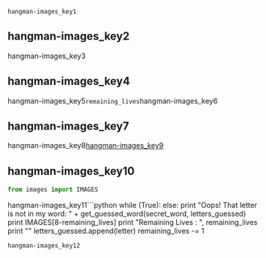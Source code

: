 ```ngMeta
hangman-images_key1
```
## hangman-images_key2
hangman-images_key3

## hangman-images_key4
hangman-images_key5`remaining_lives`hangman-images_key6

## hangman-images_key7
hangman-images_key8[hangman-images_key9](https://www.youtube.com/watch?v=T1WK-Rutm-Q)


## hangman-images_key10
```python
from images import IMAGES
```
hangman-images_key11```python
    while (True):
        else:
            print "Oops! That letter is not in my word: " + get_guessed_word(secret_word, letters_guessed)
            print IMAGES[8-remaining_lives]
            print "Remaining Lives : ", remaining_lives
            print ""
            letters_guessed.append(letter)
            remaining_lives -= 1
```
hangman-images_key12